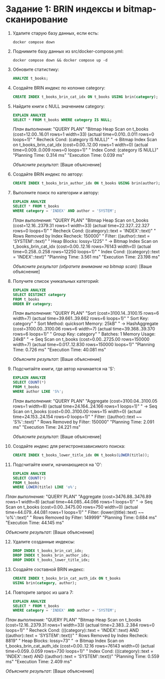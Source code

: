 # Задание 1: BRIN индексы и bitmap-сканирование

1. Удалите старую базу данных, если есть:
   ```shell
   docker compose down
   ```

2. Поднимите базу данных из src/docker-compose.yml:
   ```shell
   docker compose down && docker compose up -d
   ```

3. Обновите статистику:
   ```sql
   ANALYZE t_books;
   ```

4. Создайте BRIN индекс по колонке category:
   ```sql
   CREATE INDEX t_books_brin_cat_idx ON t_books USING brin(category);
   ```

5. Найдите книги с NULL значением category:
   ```sql
   EXPLAIN ANALYZE
   SELECT * FROM t_books WHERE category IS NULL;
   ```
   
   *План выполнения:*
   "QUERY PLAN"
"Bitmap Heap Scan on t_books  (cost=12.00..16.01 rows=1 width=33) (actual time=0.010..0.011 rows=0 loops=1)"
"  Recheck Cond: (category IS NULL)"
"  ->  Bitmap Index Scan on t_books_brin_cat_idx  (cost=0.00..12.00 rows=1 width=0) (actual time=0.009..0.009 rows=0 loops=1)"
"        Index Cond: (category IS NULL)"
"Planning Time: 0.314 ms"
"Execution Time: 0.039 ms"
   
   *Объясните результат:*
   [Ваше объяснение]

6. Создайте BRIN индекс по автору:
   ```sql
   CREATE INDEX t_books_brin_author_idx ON t_books USING brin(author);
   ```

7. Выполните поиск по категории и автору:
   ```sql
   EXPLAIN ANALYZE
   SELECT * FROM t_books 
   WHERE category = 'INDEX' AND author = 'SYSTEM';
   ```
   
   *План выполнения:*
   "QUERY PLAN"
"Bitmap Heap Scan on t_books  (cost=12.16..2379.31 rows=1 width=33) (actual time=22.327..22.327 rows=0 loops=1)"
"  Recheck Cond: ((category)::text = 'INDEX'::text)"
"  Rows Removed by Index Recheck: 150000"
"  Filter: ((author)::text = 'SYSTEM'::text)"
"  Heap Blocks: lossy=1225"
"  ->  Bitmap Index Scan on t_books_brin_cat_idx  (cost=0.00..12.16 rows=76143 width=0) (actual time=0.258..0.258 rows=12250 loops=1)"
"        Index Cond: ((category)::text = 'INDEX'::text)"
"Planning Time: 3.561 ms"
"Execution Time: 23.198 ms"
   
   *Объясните результат (обратите внимание на bitmap scan):*
   [Ваше объяснение]

8. Получите список уникальных категорий:
   ```sql
   EXPLAIN ANALYZE
   SELECT DISTINCT category 
   FROM t_books 
   ORDER BY category;
   ```
   
   *План выполнения:*
   "QUERY PLAN"
"Sort  (cost=3100.14..3100.15 rows=6 width=7) (actual time=39.661..39.662 rows=6 loops=1)"
"  Sort Key: category"
"  Sort Method: quicksort  Memory: 25kB"
"  ->  HashAggregate  (cost=3100.00..3100.06 rows=6 width=7) (actual time=39.368..39.370 rows=6 loops=1)"
"        Group Key: category"
"        Batches: 1  Memory Usage: 24kB"
"        ->  Seq Scan on t_books  (cost=0.00..2725.00 rows=150000 width=7) (actual time=0.017..12.830 rows=150000 loops=1)"
"Planning Time: 0.726 ms"
"Execution Time: 40.081 ms"
   
   *Объясните результат:*
   [Ваше объяснение]

9. Подсчитайте книги, где автор начинается на 'S':
   ```sql
   EXPLAIN ANALYZE
   SELECT COUNT(*) 
   FROM t_books 
   WHERE author LIKE 'S%';
   ```
   
   *План выполнения:*
   "QUERY PLAN"
"Aggregate  (cost=3100.04..3100.05 rows=1 width=8) (actual time=24.164..24.166 rows=1 loops=1)"
"  ->  Seq Scan on t_books  (cost=0.00..3100.00 rows=15 width=0) (actual time=24.153..24.154 rows=0 loops=1)"
"        Filter: ((author)::text ~~ 'S%'::text)"
"        Rows Removed by Filter: 150000"
"Planning Time: 2.091 ms"
"Execution Time: 24.221 ms"
   
   *Объясните результат:*
   [Ваше объяснение]

10. Создайте индекс для регистронезависимого поиска:
    ```sql
    CREATE INDEX t_books_lower_title_idx ON t_books(LOWER(title));
    ```

11. Подсчитайте книги, начинающиеся на 'O':
    ```sql
    EXPLAIN ANALYZE
    SELECT COUNT(*) 
    FROM t_books 
    WHERE LOWER(title) LIKE 'o%';
    ```
   
   *План выполнения:*
   "QUERY PLAN"
"Aggregate  (cost=3476.88..3476.89 rows=1 width=8) (actual time=44.085..44.086 rows=1 loops=1)"
"  ->  Seq Scan on t_books  (cost=0.00..3475.00 rows=750 width=0) (actual time=44.079..44.081 rows=1 loops=1)"
"        Filter: (lower((title)::text) ~~ 'o%'::text)"
"        Rows Removed by Filter: 149999"
"Planning Time: 0.684 ms"
"Execution Time: 44.145 ms"
   
   *Объясните результат:*
   [Ваше объяснение]

12. Удалите созданные индексы:
    ```sql
    DROP INDEX t_books_brin_cat_idx;
    DROP INDEX t_books_brin_author_idx;
    DROP INDEX t_books_lower_title_idx;
    ```

13. Создайте составной BRIN индекс:
    ```sql
    CREATE INDEX t_books_brin_cat_auth_idx ON t_books 
    USING brin(category, author);
    ```

14. Повторите запрос из шага 7:
    ```sql
    EXPLAIN ANALYZE
    SELECT * FROM t_books 
    WHERE category = 'INDEX' AND author = 'SYSTEM';
    ```
   
   *План выполнения:*
   "QUERY PLAN"
"Bitmap Heap Scan on t_books  (cost=12.16..2379.31 rows=1 width=33) (actual time=2.383..2.384 rows=0 loops=1)"
"  Recheck Cond: (((category)::text = 'INDEX'::text) AND ((author)::text = 'SYSTEM'::text))"
"  Rows Removed by Index Recheck: 8819"
"  Heap Blocks: lossy=73"
"  ->  Bitmap Index Scan on t_books_brin_cat_auth_idx  (cost=0.00..12.16 rows=76143 width=0) (actual time=0.059..0.059 rows=730 loops=1)"
"        Index Cond: (((category)::text = 'INDEX'::text) AND ((author)::text = 'SYSTEM'::text))"
"Planning Time: 0.559 ms"
"Execution Time: 2.409 ms"
   
   *Объясните результат:*
   [Ваше объяснение]
